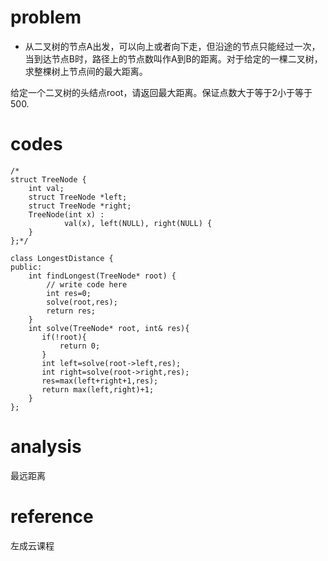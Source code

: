 # problem
- 从二叉树的节点A出发，可以向上或者向下走，但沿途的节点只能经过一次，当到达节点B时，路径上的节点数叫作A到B的距离。对于给定的一棵二叉树，求整棵树上节点间的最大距离。

给定一个二叉树的头结点root，请返回最大距离。保证点数大于等于2小于等于500.

# codes
```
/*
struct TreeNode {
    int val;
    struct TreeNode *left;
    struct TreeNode *right;
    TreeNode(int x) :
            val(x), left(NULL), right(NULL) {
    }
};*/

class LongestDistance {
public:
    int findLongest(TreeNode* root) {
        // write code here
        int res=0;
        solve(root,res);
        return res;
    }
    int solve(TreeNode* root, int& res){
       if(!root){
           return 0;
       } 
       int left=solve(root->left,res);
       int right=solve(root->right,res);
       res=max(left+right+1,res);
       return max(left,right)+1;
    }
};
```

# analysis
最远距离

# reference
左成云课程